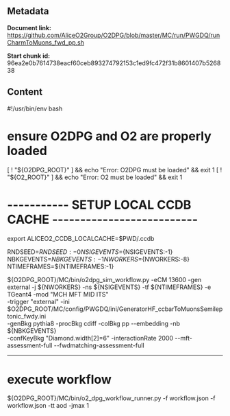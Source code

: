 ## Metadata

**Document link:** https://github.com/AliceO2Group/O2DPG/blob/master/MC/run/PWGDQ/runCharmToMuons_fwd_pp.sh

**Start chunk id:** 96ea2e0b7614738eacf60ceb893274792153c1ed9fc472f31b8601407b526838

## Content

#!/usr/bin/env bash

# ensure O2DPG and O2 are properly loaded
[ ! "${O2DPG_ROOT}" ] && echo "Error: O2DPG must be loaded" && exit 1
[ ! "${O2_ROOT}" ] && echo "Error: O2 must be loaded" && exit 1

# ----------- SETUP LOCAL CCDB CACHE --------------------------
export ALICEO2_CCDB_LOCALCACHE=$PWD/.ccdb

RNDSEED=${RNDSEED:-0}
NSIGEVENTS=${NSIGEVENTS:-1}
NBKGEVENTS=${NBKGEVENTS:-1}
NWORKERS=${NWORKERS:-8}
NTIMEFRAMES=${NTIMEFRAMES:-1}

${O2DPG_ROOT}/MC/bin/o2dpg_sim_workflow.py -eCM 13600 -gen external -j ${NWORKERS} -ns ${NSIGEVENTS} -tf ${NTIMEFRAMES} -e TGeant4 -mod "MCH MFT MID ITS" \
     -trigger "external" -ini $O2DPG_ROOT/MC/config/PWGDQ/ini/GeneratorHF_ccbarToMuonsSemileptonic_fwdy.ini  \
    -genBkg pythia8 -procBkg cdiff -colBkg pp --embedding -nb ${NBKGEVENTS} \
    -confKeyBkg "Diamond.width[2]=6" -interactionRate 2000 --mft-assessment-full --fwdmatching-assessment-full

---

# execute workflow
${O2DPG_ROOT}/MC/bin/o2_dpg_workflow_runner.py -f workflow.json -f workflow.json -tt aod  -jmax 1